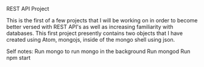 REST API Project

This is the first of a few projects that I will be working on in order to become better versed with REST API's as well as increasing familiarity with databases. 
This first project presently contains two objects that I have created using Atom, mongojs, inside of the mongo shell using json.


Self notes: Run mongo to run mongo in the background
            Run mongod
            Run npm start

